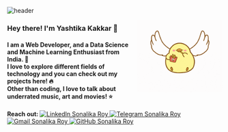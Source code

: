 ![header](https://user-images.githubusercontent.com/43854410/90960912-b635f800-e4c2-11ea-86ec-874994b48cdd.png)

<img align='right' src="https://github.com/yashtikakakkar/yashtikakakkar/blob/master/end.gif?raw=true" width='200'>

<p align='left'>
<h3><b> Hey there! I'm Yashtika Kakkar 🌼 </h3>
<h4> I am a Web Developer, and a Data Science and Machine Learning Enthusiast from India. 🚀 <br>
I love to explore different fields of technology and you can check out my projects here! 🔥<br>
Other than coding, I love to talk about underrated music, art and movies! ⭐</b></h4>
</p>
 
<p> <b> Reach out: </b> 
    <a href="https://www.linkedin.com/in/yashtika-kakkar/">
        <img src="https://img.shields.io/badge/LinkedIn--_.svg?style=social&logo=linkedin" alt="LinkedIn Sonalika Roy">
    </a>
    <a href="https://t.me/yashtika">
        <img src="https://img.shields.io/badge/telegram--_.svg?style=social&logo=telegram" alt="Telegram Sonalika Roy">
    </a>
    <a href="mailto:yashtika2000@gmail.com">
        <img src="https://img.shields.io/badge/gmail--_.svg?style=social&logo=gmail" alt="Gmail Sonalika Roy">
    </a>
    <a href="https://github.com/yashtikakakkar">
        <img src="https://img.shields.io/github/followers/sonalikaroy13.svg?label=GitHub&style=social" alt="GitHub Sonalika Roy">
    </a>  </p>
    
